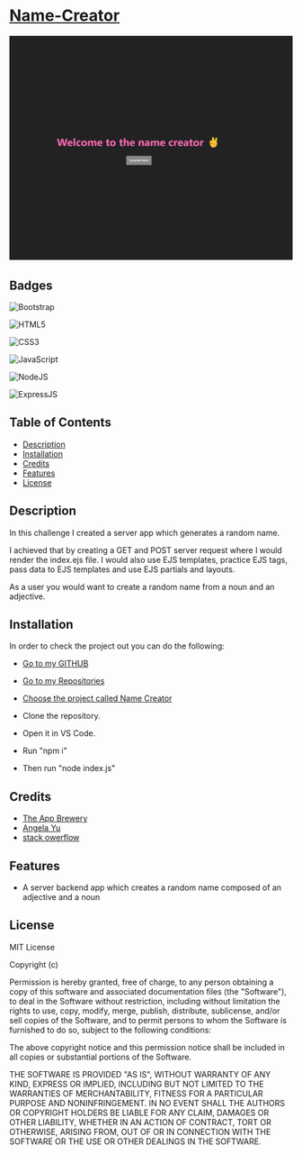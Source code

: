 # [Name-Creator](https://webarchitect89.github.io/Dice--Game/)

![game-snipet](public/Screenshot%202023-12-23%20164508.png)

## Badges

![Bootstrap](https://img.shields.io/badge/bootstrap-%238511FA.svg?style=for-the-badge&logo=bootstrap&logoColor=white)

![HTML5](https://img.shields.io/badge/html5-%23E34F26.svg?style=for-the-badge&logo=html5&logoColor=white)

![CSS3](https://img.shields.io/badge/css3-%231572B6.svg?style=for-the-badge&logo=css3&logoColor=white)

![JavaScript](https://img.shields.io/badge/JavaScript-323330?style=for-the-badge&logo=javascript&logoColor=F7DF1E)

![NodeJS](https://img.shields.io/badge/Node%20js-339933?style=for-the-badge&logo=nodedotjs&logoColor=white)

![ExpressJS](https://img.shields.io/badge/Express%20js-000000?style=for-the-badge&logo=express&logoColor=white)






## Table of Contents



- [Description](#Description)
- [Installation](#Installation)
- [Credits](#credits)
- [Features](#Features)
- [License](#license)


## Description

In this challenge I created a server app which generates a random name. 

I achieved that by creating a GET and POST server request where I would render the index.ejs file. 
I would also use EJS templates, practice EJS tags, pass data to EJS templates and use EJS partials and layouts. 

As a user you would want to create a random name from a noun and an adjective.


## Installation

In order to check the project out you can do the following:

- [ Go to my GITHUB](https://github.com/WebArchitect89)
- [ Go to my Repositories](https://github.com/WebArchitect89?tab=repositories)
- [ Choose the project called Name Creator ](https://github.com/WebArchitect89/Name-Creator)

- Clone the repository.
- Open it in VS Code.
- Run "npm i"
- Then run "node index.js"

## Credits

- [ The App Brewery](https://github.com/appbrewery)
- [ Angela Yu](https://github.com/angelabauer) 
- [ stack owerflow](https://stackoverflow.com/) 


## Features


- A server backend app which creates a random name composed of an adjective and a noun


## License

MIT License

Copyright (c)

Permission is hereby granted, free of charge, to any person obtaining a copy
of this software and associated documentation files (the "Software"), to deal
in the Software without restriction, including without limitation the rights
to use, copy, modify, merge, publish, distribute, sublicense, and/or sell
copies of the Software, and to permit persons to whom the Software is
furnished to do so, subject to the following conditions:

The above copyright notice and this permission notice shall be included in all
copies or substantial portions of the Software.

THE SOFTWARE IS PROVIDED "AS IS", WITHOUT WARRANTY OF ANY KIND, EXPRESS OR
IMPLIED, INCLUDING BUT NOT LIMITED TO THE WARRANTIES OF MERCHANTABILITY,
FITNESS FOR A PARTICULAR PURPOSE AND NONINFRINGEMENT. IN NO EVENT SHALL THE
AUTHORS OR COPYRIGHT HOLDERS BE LIABLE FOR ANY CLAIM, DAMAGES OR OTHER
LIABILITY, WHETHER IN AN ACTION OF CONTRACT, TORT OR OTHERWISE, ARISING FROM,
OUT OF OR IN CONNECTION WITH THE SOFTWARE OR THE USE OR OTHER DEALINGS IN THE
SOFTWARE.